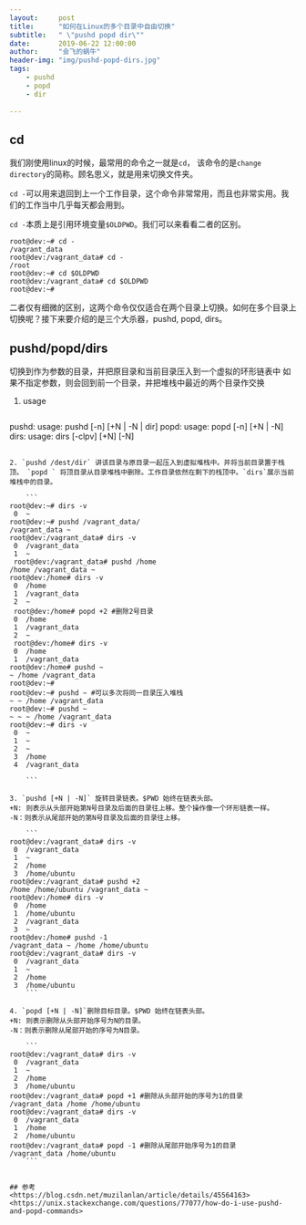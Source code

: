 ```yaml
---
layout:     post
title:      "如何在Linux的多个目录中自由切换"
subtitle:   " \"pushd popd dir\""
date:       2019-06-22 12:00:00
author:     "会飞的蜗牛"
header-img: "img/pushd-popd-dirs.jpg"
tags:
    - pushd
    - popd
    - dir
    
---
```


## cd
我们刚使用linux的时候，最常用的命令之一就是`cd`， 该命令的是`change directory`的简称。顾名思义，就是用来切换文件夹。

`cd -`可以用来退回到上一个工作目录，这个命令非常常用，而且也非常实用。我们的工作当中几乎每天都会用到。

`cd -`本质上是引用环境变量`$OLDPWD`。我们可以来看看二者的区别。

```
root@dev:~# cd -
/vagrant_data
root@dev:/vagrant_data# cd -
/root
root@dev:~# cd $OLDPWD
root@dev:/vagrant_data# cd $OLDPWD
root@dev:~#
```
二者仅有细微的区别，这两个命令仅仅适合在两个目录上切换。如何在多个目录上切换呢？接下来要介绍的是三个大杀器，pushd, popd, dirs。

## pushd/popd/dirs
切换到作为参数的目录，并把原目录和当前目录压入到一个虚拟的环形链表中
如果不指定参数，则会回到前一个目录，并把堆栈中最近的两个目录作交换

1. usage

	```
pushd: usage: pushd [-n] [+N | -N | dir]
popd: usage: popd [-n] [+N | -N]
dirs: usage: dirs [-clpv] [+N] [-N]
```

2. `pushd /dest/dir` 讲该目录与原目录一起压入到虚拟堆栈中。并将当前目录置于栈顶。 `popd ` 将顶目录从目录堆栈中删除。工作目录依然在剩下的栈顶中。`dirs`展示当前堆栈中的目录。

	```
root@dev:~# dirs -v
 0  ~
root@dev:~# pushd /vagrant_data/
/vagrant_data ~
root@dev:/vagrant_data# dirs -v
 0  /vagrant_data
 1  ~
 root@dev:/vagrant_data# pushd /home 
/home /vagrant_data ~
root@dev:/home# dirs -v
 0  /home
 1  /vagrant_data
 2  ~
 root@dev:/home# popd +2 #删除2号目录
 0  /home
 1  /vagrant_data
 2  ~
 root@dev:/home# dirs -v
 0  /home
 1  /vagrant_data
root@dev:/home# pushd ~
~ /home /vagrant_data
root@dev:~#
root@dev:~# pushd ~ #可以多次将同一目录压入堆栈
~ ~ /home /vagrant_data
root@dev:~# pushd ~
~ ~ ~ /home /vagrant_data
root@dev:~# dirs -v
 0  ~
 1  ~
 2  ~
 3  /home
 4  /vagrant_data
 
	```

3. `pushd [+N | -N]` 旋转目录链表。$PWD 始终在链表头部。
+N: 则表示从头部开始第N号目录及后面的目录往上移。整个操作像一个环形链表一样。
-N：则表示从尾部开始的第N号目录及后面的目录往上移。

	```
root@dev:/vagrant_data# dirs -v
 0  /vagrant_data
 1  ~
 2  /home
 3  /home/ubuntu
root@dev:/vagrant_data# pushd +2
/home /home/ubuntu /vagrant_data ~
root@dev:/home# dirs -v
 0  /home
 1  /home/ubuntu
 2  /vagrant_data
 3  ~
root@dev:/home# pushd -1
/vagrant_data ~ /home /home/ubuntu
root@dev:/vagrant_data# dirs -v
 0  /vagrant_data
 1  ~
 2  /home
 3  /home/ubuntu
	```

4. `popd [+N | -N]`删除目标目录。$PWD 始终在链表头部。
+N: 则表示删除从头部开始序号为N的目录。
-N：则表示删除从尾部开始的序号为N目录。

	```
root@dev:/vagrant_data# dirs -v
 0  /vagrant_data
 1  ~
 2  /home
 3  /home/ubuntu
root@dev:/vagrant_data# popd +1 #删除从头部开始的序号为1的目录
/vagrant_data /home /home/ubuntu
root@dev:/vagrant_data# dirs -v
 0  /vagrant_data
 1  /home
 2  /home/ubuntu
root@dev:/vagrant_data# popd -1 #删除从尾部开始序号为1的目录
/vagrant_data /home/ubuntu
	```


## 参考
<https://blog.csdn.net/muzilanlan/article/details/45564163>
<https://unix.stackexchange.com/questions/77077/how-do-i-use-pushd-and-popd-commands>